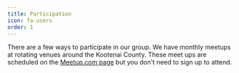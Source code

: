 ```yaml
---
title: Participation
icon: fa-users
order: 1
---
```


There are a few ways to participate in our group. We have monthly meetups at
rotating venues around the Kootenai County. These meet ups are scheduled on the
[Meetup.com page](https://www.meetup.com/Coeur-dAlene-Tech-Group/) but you don't
need to sign up to attend.
